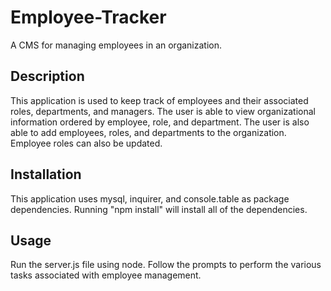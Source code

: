 # Employee-Tracker
A CMS for managing employees in an organization.

## Description
This application is used to keep track of employees and their associated roles, departments, and managers.  The user is able to view organizational information ordered by employee, role, and department. The user is also able to add employees, roles, and departments to the organization.  Employee roles can also be updated.

## Installation
This application uses mysql, inquirer, and console.table as package dependencies.  Running "npm install" will install all of the dependencies.

## Usage
Run the server.js file using node.  Follow the prompts to perform the various tasks associated with employee management.
